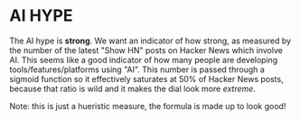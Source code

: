 # AI HYPE

The AI hype is **strong**. We want an indicator of how strong, as measured by the number of the latest "Show HN" posts on Hacker News which involve AI. This seems like a good indicator of how many people are developing tools/features/platforms using "AI". This number is passed through a sigmoid function so it effectively saturates at 50% of Hacker News posts, because that ratio is wild and it makes the dial look more _extreme_.

Note: this is just a hueristic measure, the formula is made up to look good!
